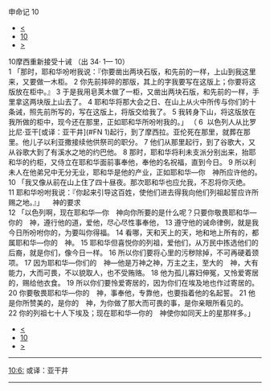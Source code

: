 ﻿





 申命记 10




* [<](bible/DEU09.md)
* [10](bible/DEU.md)
* [>](bible/DEU11.md)



 
10摩西重新接受十诫 （出
34·
1—
10）  
1 「那时，耶和华吩咐我说：『你要凿出两块石版，和先前的一样，上山到我这里来，又要做一木柜。 
2 你先前摔碎的那版，其上的字我要写在这版上；你要将这版放在柜中。』 
3 于是我用皂荚木做了一柜，又凿出两块石版，和先前的一样，手里拿这两块版上山去了。 
4 耶和华将那大会之日、在山上从火中所传与你们的十条诫，照先前所写的，写在这版上，将版交给我了。 
5 我转身下山，将这版放在我所做的柜中，现今还在那里，正如耶和华所吩咐我的。」 （ 
6  以色列人从比罗比尼·亚干[或译：亚干井](#FN
1)起行，到了摩西拉。亚伦死在那里，就葬在那里。他儿子以利亚撒接续他供祭司的职分。 
7 他们从那里起行，到了谷歌大，又从谷歌大到了有溪水之地的约巴他。 
8 那时，耶和华将利未支派分别出来，抬耶和华的约柜，又侍立在耶和华面前事奉他，奉他的名祝福，直到今日。 
9 所以利未人在他弟兄中无分无业，耶和华是他的产业，正如耶和华—你　神所应许他的。  
10 「我又像从前在山上住了四十昼夜。那次耶和华也应允我，不忍将你灭绝。 
11 耶和华吩咐我说：『你起来引导这百姓，使他们进去得我向他们列祖起誓应许所赐之地。』」 　神的要求  
12 「以色列啊，现在耶和华—你　神向你所要的是什么呢？只要你敬畏耶和华—你的　神，遵行他的道，爱他，尽心尽性事奉他， 
13 遵守他的诫命律例，就是我今日所吩咐你的，为要叫你得福。 
14 看哪，天和天上的天，地和地上所有的，都属耶和华—你的　神。 
15 耶和华但喜悦你的列祖，爱他们，从万民中拣选他们的后裔，就是你们，像今日一样。 
16 所以你们要将心里的污秽除掉，不可再硬着颈项。 
17 因为耶和华—你们的　神—他是万神之神，万主之主，至大的　神，大有能力，大而可畏，不以貌取人，也不受贿赂。 
18 他为孤儿寡妇伸冤，又怜爱寄居的，赐给他衣食。 
19 所以你们要怜爱寄居的，因为你们在埃及地也作过寄居的。 
20 你要敬畏耶和华—你的　神，事奉他，专靠他，也要指着他的名起誓。 
21 他是你所赞美的，是你的　神，为你做了那大而可畏的事，是你亲眼所看见的。 
22 你的列祖七十人下埃及；现在耶和华—你的　神使你如同天上的星那样多。」 
* [<](bible/DEU09.md)
* [10](bible/DEU.md)
* [>](bible/DEU11.md)





---


[10:6:](#V6)
或译：亚干井




---









